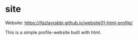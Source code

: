 # site
Website: https://ifazlayrabbi.github.io/website01-html-profile/

This is a simple profile-website built with html. 
